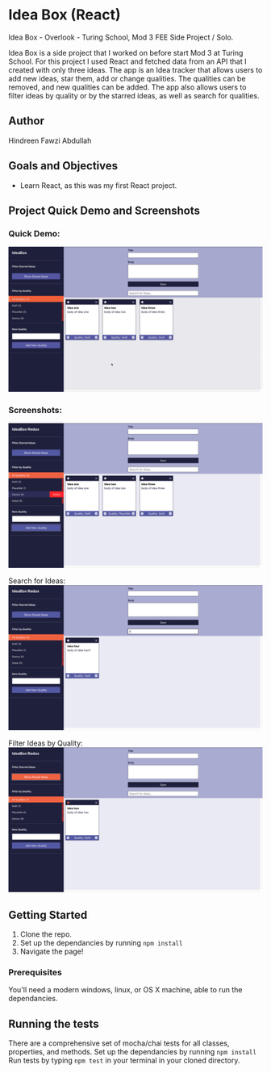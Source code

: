 # Idea Box (React)

Idea Box - Overlook - Turing School, Mod 3 FEE Side Project / Solo.

Idea Box is a side project that I worked on before start Mod 3 at Turing School. For this project I used React and fetched data from an API that I created with only three ideas. The app is an Idea tracker that allows users to add new ideas, star them, add or change qualities. The qualities can be removed, and new qualities can be added. The app also allows users to filter ideas by quality or by the starred ideas, as well as search for qualities.


## Author

Hindreen Fawzi Abdullah

## Goals and Objectives

- Learn React, as this was my first React project.


## Project Quick Demo and Screenshots

### Quick Demo:

![Idea box demo](https://github.com/hndfaw/Idea-Box-React/blob/master/src/images/idea-box.gif)

### Screenshots:

![Desktop layout](https://github.com/hndfaw/Idea-Box-React/blob/master/src/images/Screen%20Shot%202019-07-01%20at%2011.13.07%20AM.png)

Search for Ideas:
![Desktop layout](https://github.com/hndfaw/Idea-Box-React/blob/master/src/images/Screen%20Shot%202019-07-01%20at%2011.13.44%20AM.png)

Filter Ideas by Quality:
![Desktop layout](https://github.com/hndfaw/Idea-Box-React/blob/master/src/images/Screen%20Shot%202019-07-01%20at%2011.14.00%20AM.png)


## Getting Started

1. Clone the repo.
2. Set up the dependancies by running `npm install`
3. Navigate the page!

### Prerequisites

You'll need a modern windows, linux, or OS X machine, able to run the dependancies.

## Running the tests

There are a comprehensive set of mocha/chai tests for all classes, properties, and methods.
Set up the dependancies by running `npm install`
Run tests by typing `npm test` in your terminal in your cloned directory.
